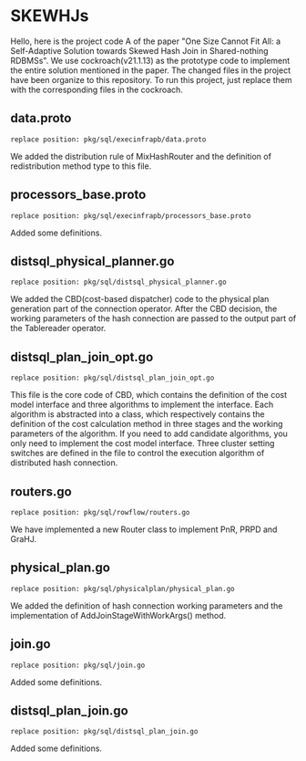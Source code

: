# SKEWHJs
Hello, here is the project code A of the paper "One Size Cannot Fit All: a Self-Adaptive Solution towards Skewed Hash Join in Shared-nothing RDBMSs". We use cockroach(v21.1.13) as the prototype code to implement the entire solution mentioned in the paper. The changed files in the project have been organize to this repository. To run this project, just replace them with the corresponding files in the cockroach.

## data.proto
```
replace position: pkg/sql/execinfrapb/data.proto
```
We added the distribution rule of MixHashRouter and the definition of redistribution method type to this file.

## processors_base.proto
```
replace position: pkg/sql/execinfrapb/processors_base.proto
```
Added some definitions.

## distsql_physical_planner.go
```
replace position: pkg/sql/distsql_physical_planner.go
```
We added the CBD(cost-based dispatcher) code to the physical plan generation part of the connection operator. After the CBD decision, the working parameters of the hash connection are passed to the output part of the Tablereader operator.

## distsql_plan_join_opt.go
```
replace position: pkg/sql/distsql_plan_join_opt.go
```
This file is the core code of CBD, which contains the definition of the cost model interface and three algorithms to implement the interface. Each algorithm is abstracted into a class, which respectively contains the definition of the cost calculation method in three stages and the working parameters of the algorithm. If you need to add candidate algorithms, you only need to implement the cost model interface. Three cluster setting switches are defined in the file to control the execution algorithm of distributed hash connection.

## routers.go
```
replace position: pkg/sql/rowflow/routers.go
```
We have implemented a new Router class to implement PnR, PRPD and GraHJ.

## physical_plan.go
```
replace position: pkg/sql/physicalplan/physical_plan.go
```
We added the definition of hash connection working parameters and the implementation of AddJoinStageWithWorkArgs() method.

## join.go
```
replace position: pkg/sql/join.go
```
Added some definitions.

## distsql_plan_join.go
```
replace position: pkg/sql/distsql_plan_join.go
```
Added some definitions.
